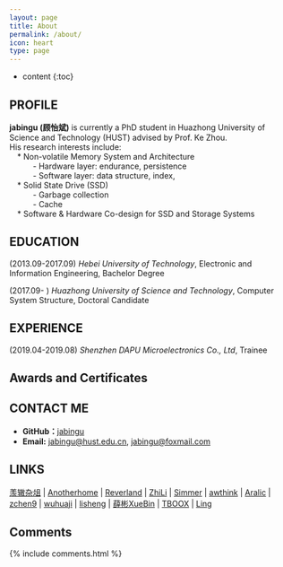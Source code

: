 ```yaml
---
layout: page
title: About
permalink: /about/
icon: heart
type: page
---
```


* content
{:toc}

## PROFILE

**jabingu (顾怡斌)** is currently a PhD student in Huazhong University of Science and Technology (HUST) advised by Prof. Ke Zhou.  
His research interests include:  
 * Non-volatile Memory System and Architecture   
   - Hardware layer: endurance, persistence  
   - Software layer: data structure, index,  
 * Solid State Drive (SSD)  
   - Garbage collection  
   - Cache  
 * Software & Hardware Co-design for SSD and Storage Systems  

## EDUCATION

(2013.09-2017.09) *Hebei University of Technology*, Electronic and Information Engineering, Bachelor Degree

(2017.09-               ) *Huazhong University of Science and Technology*, Computer System Structure, Doctoral Candidate

## EXPERIENCE

(2019.04-2019.08) *Shenzhen DAPU Microelectronics Co., Ltd*, Trainee 

## Awards and Certificates



## CONTACT ME

* **GitHub：**[jabingu](https://github.com/jabingu)
* **Email:** <jabingu@hust.edu.cn>, <jabingu@foxmail.com>

## LINKS

[羡辙杂俎](http://zhangwenli.com/blog) \| [Anotherhome](https://www.anotherhome.net) \| [Reverland](http://reverland.org/) \| [ZhiLi](http://lizhipower.github.io/) \| [Simmer](http://simmer-jun.github.io/) \| [awthink](http://awthink.net/) \| [Aralic](http://aralic.github.io/) \| [zchen9](http://www.chen9.info/) \| [wuhuaji](http://wuhuaji.me/) \| [lisheng](http://www.lishengcn.cn/) \| [薛彬XueBin](http://axuebin.com/blog/) \| [TBOOX](http://www.tboox.org/cn/) \|  [Ling](http://linglinyp.com/)

## Comments

{% include comments.html %}
